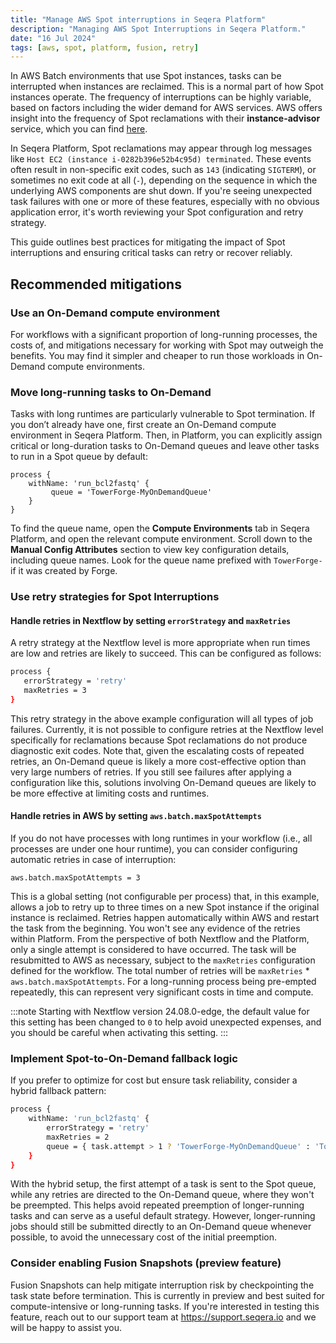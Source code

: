 ```yaml
---
title: "Manage AWS Spot interruptions in Seqera Platform"
description: "Managing AWS Spot Interruptions in Seqera Platform."
date: "16 Jul 2024"
tags: [aws, spot, platform, fusion, retry]
---
```


In AWS Batch environments that use Spot instances, tasks can be interrupted when instances are reclaimed. This is a normal part of how Spot instances operate. The frequency of interruptions can be highly variable, based on factors including the wider demand for AWS services. AWS offers insight into the frequency of Spot reclamations with their **instance-advisor** service, which you can find [here](https://aws.amazon.com/ec2/spot/instance-advisor/).

In Seqera Platform, Spot reclamations may appear through log messages like `Host EC2 (instance i-0282b396e52b4c95d) terminated`. These events often result in non-specific exit codes, such as `143` (indicating `SIGTERM`), or sometimes no exit code at all (`-`), depending on the sequence in which the underlying AWS components are shut down. If you're seeing unexpected task failures with one or more of these features, especially with no obvious application error, it's worth reviewing your Spot configuration and retry strategy.

This guide outlines best practices for mitigating the impact of Spot interruptions and ensuring critical tasks can retry or recover reliably.

## Recommended mitigations

### Use an On-Demand compute environment

For workflows with a significant proportion of long-running processes, the costs of, and mitigations necessary for working with Spot may outweigh the benefits. You may find it simpler and cheaper to run those workloads in On-Demand compute environments.

### Move long-running tasks to On-Demand 

Tasks with long runtimes are particularly vulnerable to Spot termination. If you don’t already have one, first create an On-Demand compute environment in Seqera Platform. Then, in Platform, you can explicitly assign critical or long-duration tasks to On-Demand queues and leave other tasks to run in a Spot queue by default: 

```
process {
	withName: 'run_bcl2fastq' {
	     queue = 'TowerForge-MyOnDemandQueue'
	} 
}
```

To find the queue name, open the **Compute Environments** tab in Seqera Platform, and open the relevant compute environment. Scroll down to the **Manual Config Attributes** section to view key configuration details, including queue names. Look for the queue name prefixed with `TowerForge-` if it was created by Forge. 

### Use retry strategies for Spot Interruptions

#### Handle retries in Nextflow by setting `errorStrategy` and `maxRetries`

A retry strategy at the Nextflow level is more appropriate when run times are low and retries are likely to succeed. This can be configured as follows:

```bash
process {
   errorStrategy = 'retry'
   maxRetries = 3 
}
```

This retry strategy in the above example configuration will all types of job failures. Currently, it is not possible to configure retries at the Nextflow level specifically for reclamations because Spot reclamations do not produce diagnostic exit codes. Note that, given the escalating costs of repeated retries, an On-Demand queue is likely a more cost-effective option than very large numbers of retries. If you still see failures after applying a configuration like this, solutions involving On-Demand queues are likely to be more effective at limiting costs and runtimes.

#### Handle retries in AWS by setting `aws.batch.maxSpotAttempts`

If you do not have processes with long runtimes in your workflow (i.e., all processes are under one hour runtime), you can consider configuring automatic retries in case of interruption:

```
aws.batch.maxSpotAttempts = 3
```

This is a global setting (not configurable per process) that, in this example, allows a job to retry up to three times on a new Spot instance if the original instance is reclaimed. Retries happen automatically within AWS and restart the task from the beginning. You won't see any evidence of the retries within Platform. From the perspective of both Nextflow and the Platform, only a single attempt is considered to have occurred. The task will be resubmitted to AWS as necessary, subject to the `maxRetries` configuration defined for the workflow. The total number of retries will be `maxRetries` * `aws.batch.maxSpotAttempts`. For a long-running process being pre-empted repeatedly, this can represent very significant costs in time and compute.

:::note
Starting with Nextflow version 24.08.0-edge, the default value for this setting has been changed to `0` to help avoid unexpected expenses, and you should be careful when activating this setting.
::: 

### Implement Spot-to-On-Demand fallback logic

If you prefer to optimize for cost but ensure task reliability, consider a hybrid fallback pattern:

```bash
process {
	withName: 'run_bcl2fastq' {
		errorStrategy = 'retry'
		maxRetries = 2
		queue = { task.attempt > 1 ? 'TowerForge-MyOnDemandQueue' : 'TowerForge-MySpotQueue' }
	}
}
```

With the hybrid setup, the first attempt of a task is sent to the Spot queue, while any retries are directed to the On-Demand queue, where they won't be preempted. This helps avoid repeated preemption of longer-running tasks and can serve as a useful default strategy. However, longer-running jobs should still be submitted directly to an On-Demand queue whenever possible, to avoid the unnecessary cost of the initial preemption.

### Consider enabling Fusion Snapshots (preview feature)

Fusion Snapshots can help mitigate interruption risk by checkpointing the task state before termination. This is currently in preview and best suited for compute-intensive or long-running tasks. If you're interested in testing this feature, reach out to our support team at https://support.seqera.io and we will be happy to assist you.
